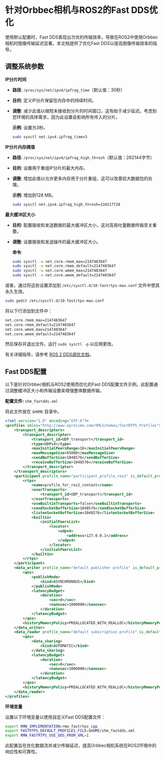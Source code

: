 # 针对Orbbec相机与ROS2的Fast DDS优化

使用默认配置时，Fast DDS表现出次优的传输效率，导致在ROS2中使用Orbbec相机时图像传输延迟显著。本文档提供了优化Fast DDS以提高图像传输效率的指导。

## 调整系统参数

**IP分片时间**

- **路径**: `/proc/sys/net/ipv4/ipfrag_time`（默认值：30秒）
- **目的**: 定义IP分片保留在内存中的持续时间。
- **调整**: 减少此值以缩短未接收到分片的时间窗口，这有助于减少延迟。考虑到您环境的具体需求，因为此设置会影响所有传入的分片。

  **示例**: 设置为3秒。

  ```bash
  sudo sysctl net.ipv4.ipfrag_time=3
  ```

**IP分片内存阈值**

- **路径**: `/proc/sys/net/ipv4/ipfrag_high_thresh`（默认值：262144字节）
- **目的**: 设置用于重组IP分片的最大内存。
- **调整**: 增加此值以允许更多内存用于分片重组，这可以改善较大数据包的处理。

  **示例**: 增加到128 MB。

  ```bash
  sudo sysctl net.ipv4.ipfrag_high_thresh=134217728
  ```

**最大缓冲区大小**

- **目的**: 配置接收和发送数据的最大缓冲区大小，这对高吞吐量数据传输至关重要。
- **调整**: 设置接收和发送操作的最大缓冲区大小。

  **命令**:

  ```bash
  sudo sysctl -w net.core.rmem_max=2147483647
  sudo sysctl -w net.core.rmem_default=2147483647
  sudo sysctl -w net.core.wmem_max=2147483647
  sudo sysctl -w net.core.wmem_default=2147483647
  ```

或者，通过将这些设置添加到 `/etc/sysctl.d/10-fastrtps-max.conf` 文件中使其永久生效。

```bash
sudo gedit /etc/sysctl.d/10-fastrtps-max.conf
```

将以下行添加到文件中：

```bash
net.core.rmem_max=2147483647
net.core.rmem_default=2147483647
net.core.wmem_max=2147483647
net.core.wmem_default=2147483647
```

然后保存并退出文件。运行 `sudo sysctl -p` 以应用更改。

有关详细指导，请参考 [ROS 2 DDS调优文档](https://docs.ros.org/en/foxy/How-To-Guides/DDS-tuning.html)。

## Fast DDS配置

以下是针对Orbbec相机与ROS2使用而优化的Fast DDS配置文件示例。此配置通过调整缓冲区大小和传输设置来增强整体数据传输。

**配置文件:** `shm_fastdds.xml`

将此文件放在 `$HOME` 目录中。

```xml
<?xml version="1.0" encoding="UTF-8"?>
<profiles xmlns="http://www.eprosima.com/XMLSchemas/fastRTPS_Profiles">
    <transport_descriptors>
        <transport_descriptor>
            <transport_id>UDP_transport</transport_id>
            <type>UDPv4</type>
            <maxInitialPeersRange>10</maxInitialPeersRange>
            <maxMessageSize>65000</maxMessageSize>
            <sendBufferSize>1048576</sendBufferSize>
            <receiveBufferSize>1048576</receiveBufferSize>
        </transport_descriptor>
    </transport_descriptors>
    <participant profile_name="participant_profile_ros2" is_default_profile="true">
        <rtps>
            <name>profile_for_ros2_context</name>
            <userTransports>
                <transport_id>UDP_transport</transport_id>
            </userTransports>
            <useBuiltinTransports>false</useBuiltinTransports>
            <sendSocketBufferSize>1048576</sendSocketBufferSize>
            <listenSocketBufferSize>1048576</listenSocketBufferSize>
            <builtin>
                <initialPeersList>
                    <locator>
                        <udpv4>
                            <address>127.0.0.1</address>
                        </udpv4>
                    </locator>
                </initialPeersList>
            </builtin>
        </rtps>
    </participant>
    <data_writer profile_name="default publisher profile" is_default_profile="true">
        <qos>
            <publishMode>
                <kind>ASYNCHRONOUS</kind>
            </publishMode>
            <latencyBudget>
                <duration>
                    <sec>0</sec>
                    <nanosec>1000000</nanosec>
                </duration>
            </latencyBudget>
        </qos>
        <historyMemoryPolicy>PREALLOCATED_WITH_REALLOC</historyMemoryPolicy>
    </data_writer>
    <data_reader profile_name="default subscription profile" is_default_profile="true">
        <qos>
            <data_sharing>
                <kind>AUTOMATIC</kind>
            </data_sharing>
            <latencyBudget>
                <duration>
                    <sec>0</sec>
                    <nanosec>1000000</nanosec>
                </duration>
            </latencyBudget>
        </qos>
        <historyMemoryPolicy>PREALLOCATED_WITH_REALLOC</historyMemoryPolicy>
    </data_reader>
</profiles>
```

**环境变量**

设置以下环境变量以使用自定义Fast DDS配置文件：

```bash
export RMW_IMPLEMENTATION=rmw_fastrtps_cpp
export FASTRTPS_DEFAULT_PROFILES_FILE=$HOME/shm_fastdds.xml
export RMW_FASTRTPS_USE_QOS_FROM_XML=1
```

此配置旨在优化数据流并减少传输延迟，提高Orbbec相机系统在ROS2环境中的响应性和可靠性。
